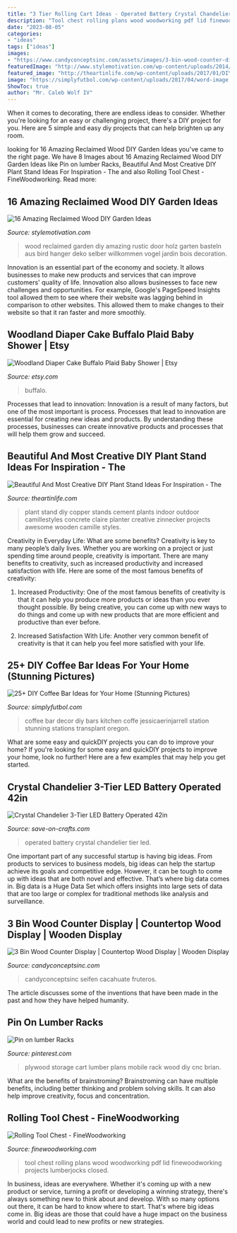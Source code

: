 ```yaml
---
title: "3 Tier Rolling Cart Ideas - Operated Battery Crystal Chandelier Tier Led"
description: "Tool chest rolling plans wood woodworking pdf lid finewoodworking projects lumberjocks closed"
date: "2023-08-05"
categories:
- "ideas"
tags: ["ideas"]
images:
- "https://www.candyconceptsinc.com/assets/images/3-bin-wood-counter-display.jpg"
featuredImage: "http://www.stylemotivation.com/wp-content/uploads/2014/04/15-Amazing-Reclaimed-Wood-DIY-Garden-Ideas-4.jpg"
featured_image: "http://theartinlife.com/wp-content/uploads/2017/01/DIY-Plant-Stand-8-The-art-in-life.jpg"
image: "https://simplyfutbol.com/wp-content/uploads/2017/04/word-image.jpeg"
ShowToc: true
author: "Mr. Caleb Wolf IV"
---
```



When it comes to decorating, there are endless ideas to consider. Whether you're looking for an easy or challenging project, there's a DIY project for you. Here are 5 simple and easy diy projects that can help brighten up any room.

	

		
looking for 16 Amazing Reclaimed Wood DIY Garden Ideas you've came to the right page. We have 8 Images about 16 Amazing Reclaimed Wood DIY Garden Ideas like Pin on lumber Racks, Beautiful And Most Creative DIY Plant Stand Ideas For Inspiration - The and also Rolling Tool Chest - FineWoodworking. Read more:
		
    
## 16 Amazing Reclaimed Wood DIY Garden Ideas

<img loading=lazy src="http://www.stylemotivation.com/wp-content/uploads/2014/04/15-Amazing-Reclaimed-Wood-DIY-Garden-Ideas-4.jpg" onerror="this.onerror=null;this.src='https://tse4.mm.bing.net/th?id=OIP.HVTcj77xdpZ2lAzltKuwMwHaG8&amp;pid=15.1';" alt="16 Amazing Reclaimed Wood DIY Garden Ideas">

_Source: stylemotivation.com_

>wood reclaimed garden diy amazing rustic door holz garten basteln aus bird hanger deko selber willkommen vogel jardin bois decoration. 

	

Innovation is an essential part of the economy and society. It allows businesses to make new products and services that can improve customers' quality of life. Innovation also allows businesses to face new challenges and opportunities. For example, Google's PageSpeed Insights tool allowed them to see where their website was lagging behind in comparison to other websites. This allowed them to make changes to their website so that it ran faster and more smoothly.

    
## Woodland Diaper Cake Buffalo Plaid Baby Shower | Etsy

<img loading=lazy src="https://i.etsystatic.com/8206063/r/il/a26aca/2140588076/il_794xN.2140588076_7ist.jpg" onerror="this.onerror=null;this.src='https://tse1.mm.bing.net/th?id=OIP.ZYP81TmiOjZZlF7l9a9-SQHaJ4&amp;pid=15.1';" alt="Woodland Diaper Cake Buffalo Plaid Baby Shower | Etsy">

_Source: etsy.com_

>buffalo. 

	

Processes that lead to innovation:
Innovation is a result of many factors, but one of the most important is process. Processes that lead to innovation are essential for creating new ideas and products. By understanding these processes, businesses can create innovative products and processes that will help them grow and succeed.

    
## Beautiful And Most Creative DIY Plant Stand Ideas For Inspiration - The

<img loading=lazy src="http://theartinlife.com/wp-content/uploads/2017/01/DIY-Plant-Stand-8-The-art-in-life.jpg" onerror="this.onerror=null;this.src='https://tse1.mm.bing.net/th?id=OIP.Q0K9VuvADps1QeZsUBr9BAHaLH&amp;pid=15.1';" alt="Beautiful And Most Creative DIY Plant Stand Ideas For Inspiration - The">

_Source: theartinlife.com_

>plant stand diy copper stands cement plants indoor outdoor camillestyles concrete claire planter creative zinnecker projects awesome wooden camille styles. 

	

Creativity in Everyday Life: What are some benefits?
Creativity is key to many people’s daily lives. Whether you are working on a project or just spending time around people, creativity is important. There are many benefits to creativity, such as increased productivity and increased satisfaction with life. Here are some of the most famous benefits of creativity: 
1) Increased Productivity: One of the most famous benefits of creativity is that it can help you produce more products or ideas than you ever thought possible. By being creative, you can come up with new ways to do things and come up with new products that are more efficient and productive than ever before. 

2) Increased Satisfaction With Life: Another very common benefit of creativity is that it can help you feel more satisfied with your life.

    
## 25+ DIY Coffee Bar Ideas For Your Home (Stunning Pictures)

<img loading=lazy src="https://simplyfutbol.com/wp-content/uploads/2017/04/word-image.jpeg" onerror="this.onerror=null;this.src='https://tse4.mm.bing.net/th?id=OIP.wdmOrMZrixDYhsxGaRL5lAHaLH&amp;pid=15.1';" alt="25+ DIY Coffee Bar Ideas for Your Home (Stunning Pictures)">

_Source: simplyfutbol.com_

>coffee bar decor diy bars kitchen coffe jessicaerinjarrell station stunning stations transplant oregon. 

	

What are some easy and quickDIY projects you can do to improve your home?
If you're looking for some easy and quickDIY projects to improve your home, look no further! Here are a few examples that may help you get started.

    
## Crystal Chandelier 3-Tier LED Battery Operated 42in

<img loading=lazy src="https://d28xhcgddm1buq.cloudfront.net/product-images/crystal-chandeliers-battery-operated-led-three-tier-42-9.jpg" onerror="this.onerror=null;this.src='https://tse1.mm.bing.net/th?id=OIP.qVy5C-Ny69LD6hu9Bg-c5AHaLF&amp;pid=15.1';" alt="Crystal Chandelier 3-Tier LED Battery Operated 42in">

_Source: save-on-crafts.com_

>operated battery crystal chandelier tier led. 

	

One important part of any successful startup is having big ideas. From products to services to business models, big ideas can help the startup achieve its goals and competitive edge. However, it can be tough to come up with ideas that are both novel and effective. That’s where big data comes in. Big data is a Huge Data Set which offers insights into large sets of data that are too large or complex for traditional methods like analysis and surveillance.

    
## 3 Bin Wood Counter Display | Countertop Wood Display | Wooden Display

<img loading=lazy src="https://www.candyconceptsinc.com/assets/images/3-bin-wood-counter-display.jpg" onerror="this.onerror=null;this.src='https://tse1.mm.bing.net/th?id=OIP.L7rB4SA_54NpertsL34DUgAAAA&amp;pid=15.1';" alt="3 Bin Wood Counter Display | Countertop Wood Display | Wooden Display">

_Source: candyconceptsinc.com_

>candyconceptsinc seifen cacahuate fruteros. 

	

The article discusses some of the inventions that have been made in the past and how they have helped humanity.

    
## Pin On Lumber Racks

<img loading=lazy src="https://i.pinimg.com/736x/e8/08/d7/e808d7c7c6ee14fae8a202aab7719c8b.jpg" onerror="this.onerror=null;this.src='https://tse4.mm.bing.net/th?id=OIP.Cz78TT9OCDzqsy6NJmF7VgHaJ3&amp;pid=15.1';" alt="Pin on lumber Racks">

_Source: pinterest.com_

>plywood storage cart lumber plans mobile rack wood diy cnc brian. 

	

What are the benefits of brainstroming?
Brainstroming can have multiple benefits, including better thinking and problem solving skills. It can also help improve creativity, focus and concentration.

    
## Rolling Tool Chest - FineWoodworking

<img loading=lazy src="https://s3.amazonaws.com/finewoodworking.s3.tauntoncloud.com/app/uploads/4072/11/07054042/11-8-08_002_(Large).jpg" onerror="this.onerror=null;this.src='https://tse3.mm.bing.net/th?id=OIP.cVjPC8YqpwLuK-4cCzSDhwHaJ4&amp;pid=15.1';" alt="Rolling Tool Chest - FineWoodworking">

_Source: finewoodworking.com_

>tool chest rolling plans wood woodworking pdf lid finewoodworking projects lumberjocks closed. 

	

In business, ideas are everywhere. Whether it's coming up with a new product or service, turning a profit or developing a winning strategy, there's always something new to think about and develop. With so many options out there, it can be hard to know where to start. That's where big ideas come in. Big ideas are those that could have a huge impact on the business world and could lead to new profits or new strategies.

